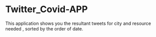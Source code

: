 # Twitter_Covid-APP
This application shows you the resultant tweets for city and resource needed , sorted by the order of date.
